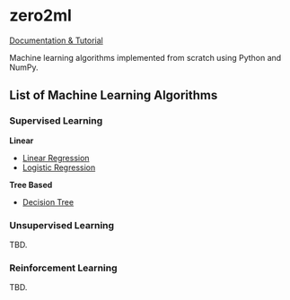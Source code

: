 # zero2ml

[Documentation & Tutorial](https://bekzatalish.github.io/zero2ml/)

Machine learning algorithms implemented from scratch using Python and NumPy.

## List of Machine Learning Algorithms

### Supervised Learning

**Linear**
* [Linear Regression](https://github.com/bekzatalish/zero2ml/tree/main/zero2ml/supervised_learning/linear_regression.py)
* [Logistic Regression](https://github.com/bekzatalish/zero2ml/tree/main/zero2ml/supervised_learning/logistic_regression.py)

**Tree Based**
* [Decision Tree](https://github.com/bekzatalish/zero2ml/tree/main/zero2ml/supervised_learning/decision_tree.py)

### Unsupervised Learning
TBD.

### Reinforcement Learning
TBD.
